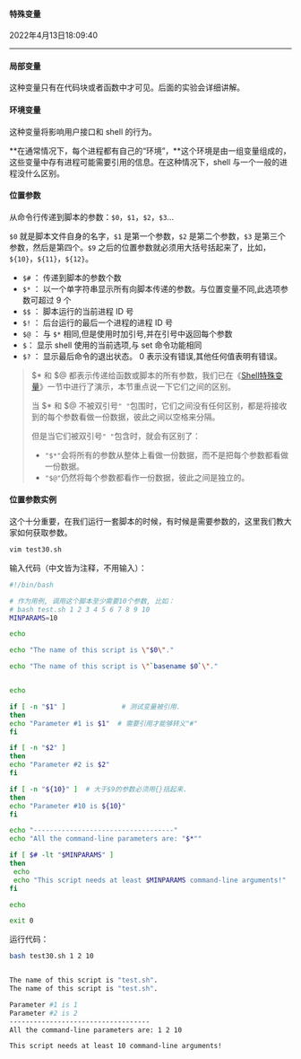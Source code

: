 #### 特殊变量

2022年4月13日18:09:40

---

#### 局部变量

这种变量只有在代码块或者函数中才可见。后面的实验会详细讲解。

#### 环境变量

这种变量将影响用户接口和 shell 的行为。

**在通常情况下，每个进程都有自己的“环境”，**这个环境是由一组变量组成的，这些变量中存有进程可能需要引用的信息。在这种情况下，shell 与一个一般的进程没什么区别。

#### 位置参数

从命令行传递到脚本的参数：`$0`，`$1`，`$2`，`$3`...

`$0` 就是脚本文件自身的名字，`$1` 是第一个参数，`$2` 是第二个参数，`$3` 是第三个参数，然后是第四个。`$9` 之后的位置参数就必须用大括号括起来了，比如，`${10}`，`${11}`，`${12}`。

- `$#` ： 传递到脚本的参数个数
- `$*` ： 以一个单字符串显示所有向脚本传递的参数。与位置变量不同,此选项参数可超过 9 个
- `$$` ： 脚本运行的当前进程 ID 号
- `$!` ： 后台运行的最后一个进程的进程 ID 号
- `$@` ： 与 `$*` 相同,但是使用时加引号,并在引号中返回每个参数
- `$`： 显示 shell 使用的当前选项,与 set 命令功能相同
- `$?` ： 显示最后命令的退出状态。 0 表示没有错误,其他任何值表明有错误。

> $* 和 $@ 都表示传递给函数或脚本的所有参数，我们已在《[Shell特殊变量](http://c.biancheng.net/view/806.html)》一节中进行了演示，本节重点说一下它们之间的区别。
>
> 当 $* 和 $@ 不被双引号`" "`包围时，它们之间没有任何区别，都是将接收到的每个参数看做一份数据，彼此之间以空格来分隔。
>
> 但是当它们被双引号`" "`包含时，就会有区别了：
>
> - `"$*"`会将所有的参数从整体上看做一份数据，而不是把每个参数都看做一份数据。
> - `"$@"`仍然将每个参数都看作一份数据，彼此之间是独立的。

#### 位置参数实例

这个十分重要，在我们运行一套脚本的时候，有时候是需要参数的，这里我们教大家如何获取参数。

```bash
vim test30.sh
```

输入代码（中文皆为注释，不用输入）：

```bash
#!/bin/bash

# 作为用例, 调用这个脚本至少需要10个参数, 比如：
# bash test.sh 1 2 3 4 5 6 7 8 9 10
MINPARAMS=10

echo

echo "The name of this script is \"$0\"."

echo "The name of this script is \"`basename $0`\"."


echo

if [ -n "$1" ]              # 测试变量被引用.
then
echo "Parameter #1 is $1"  # 需要引用才能够转义"#"
fi

if [ -n "$2" ]
then
echo "Parameter #2 is $2"
fi

if [ -n "${10}" ]  # 大于$9的参数必须用{}括起来.
then
echo "Parameter #10 is ${10}"
fi

echo "-----------------------------------"
echo "All the command-line parameters are: "$*""

if [ $# -lt "$MINPARAMS" ]
then
 echo
 echo "This script needs at least $MINPARAMS command-line arguments!"
fi

echo

exit 0
```

运行代码：

```bash
bash test30.sh 1 2 10


The name of this script is "test.sh".
The name of this script is "test.sh".

Parameter #1 is 1
Parameter #2 is 2
-----------------------------------
All the command-line parameters are: 1 2 10

This script needs at least 10 command-line arguments!
```




